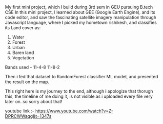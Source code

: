 My first mini project, which I build during 3rd sem in GEU pursuing B.tech CSE
In this mini project, I learned about GEE (Google Earth Engine), and its code editor, and saw the fascinating satellite imagery manipulation through
Javascript language, where I picked my hometown rishikesh, and classifies its Land cover as:
 1. Water
 2. Forest
 3. Urban
 4.  Baren land
 5.  Vegetation


Bands used - 11-4-8
             11-8-2

Then i fed that dataset to RandomForest classifier ML model, and presented the result on the map.

This right here is my journey to the end, although i apologize that thorugh this, the timeline of me doing it, is not visible
as i uploaded every file very later on..so sorry about that!

youtube link :- https://www.youtube.com/watch?v=Z-DPRCWWaqg&t=1347s
